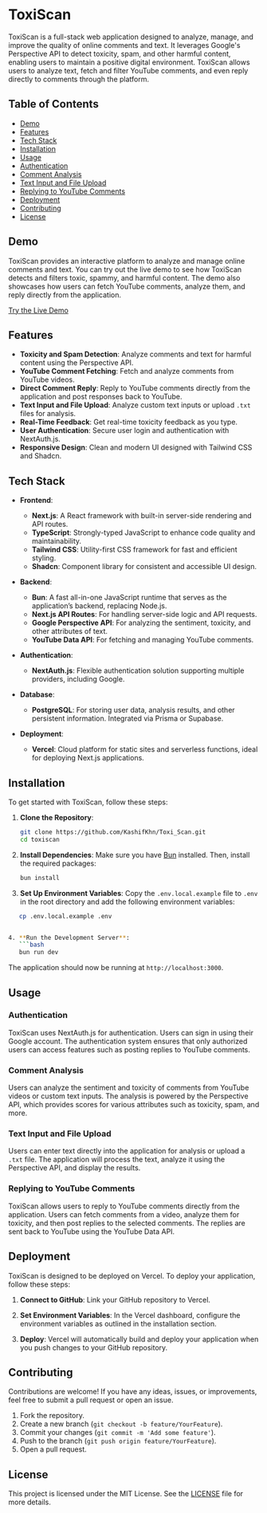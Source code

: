 # ToxiScan

ToxiScan is a full-stack web application designed to analyze, manage, and improve the quality of online comments and text. It leverages Google's Perspective API to detect toxicity, spam, and other harmful content, enabling users to maintain a positive digital environment. ToxiScan allows users to analyze text, fetch and filter YouTube comments, and even reply directly to comments through the platform.

## Table of Contents

- [Demo](#demo)
- [Features](#features)
- [Tech Stack](#tech-stack)
- [Installation](#installation)
- [Usage](#usage)
- [Authentication](#authentication)
- [Comment Analysis](#comment-analysis)
- [Text Input and File Upload](#text-input-and-file-upload)
- [Replying to YouTube Comments](#replying-to-youtube-comments)
- [Deployment](#deployment)
- [Contributing](#contributing)
- [License](#license)

## Demo

ToxiScan provides an interactive platform to analyze and manage online comments and text. You can try out the live demo to see how ToxiScan detects and filters toxic, spammy, and harmful content. The demo also showcases how users can fetch YouTube comments, analyze them, and reply directly from the application.

[Try the Live Demo](https://toxi-scan.vercel.app/)

## Features

- **Toxicity and Spam Detection**: Analyze comments and text for harmful content using the Perspective API.
- **YouTube Comment Fetching**: Fetch and analyze comments from YouTube videos.
- **Direct Comment Reply**: Reply to YouTube comments directly from the application and post responses back to YouTube.
- **Text Input and File Upload**: Analyze custom text inputs or upload `.txt` files for analysis.
- **Real-Time Feedback**: Get real-time toxicity feedback as you type.
- **User Authentication**: Secure user login and authentication with NextAuth.js.
- **Responsive Design**: Clean and modern UI designed with Tailwind CSS and Shadcn.

## Tech Stack

- **Frontend**:
  - **Next.js**: A React framework with built-in server-side rendering and API routes.
  - **TypeScript**: Strongly-typed JavaScript to enhance code quality and maintainability.
  - **Tailwind CSS**: Utility-first CSS framework for fast and efficient styling.
  - **Shadcn**: Component library for consistent and accessible UI design.

- **Backend**:
  - **Bun**: A fast all-in-one JavaScript runtime that serves as the application’s backend, replacing Node.js.
  - **Next.js API Routes**: For handling server-side logic and API requests.
  - **Google Perspective API**: For analyzing the sentiment, toxicity, and other attributes of text.
  - **YouTube Data API**: For fetching and managing YouTube comments.

- **Authentication**:
  - **NextAuth.js**: Flexible authentication solution supporting multiple providers, including Google.

- **Database**:
  - **PostgreSQL**: For storing user data, analysis results, and other persistent information. Integrated via Prisma or Supabase.

- **Deployment**:
  - **Vercel**: Cloud platform for static sites and serverless functions, ideal for deploying Next.js applications.

## Installation

To get started with ToxiScan, follow these steps:

1. **Clone the Repository**:

   ```bash
   git clone https://github.com/KashifKhn/Toxi_Scan.git
   cd toxiscan
   ```

2. **Install Dependencies**:
   Make sure you have [Bun](https://bun.sh/) installed. Then, install the required packages:

    ```bash
   bun install
   ```

3. **Set Up Environment Variables**:
   Copy the `.env.local.example` file to `.env` in the root directory and add the following environment variables:

```bash
   cp .env.local.example .env


4. **Run the Development Server**:
   ```bash
   bun run dev
   ```

   The application should now be running at `http://localhost:3000`.

## Usage

### Authentication

ToxiScan uses NextAuth.js for authentication. Users can sign in using their Google account. The authentication system ensures that only authorized users can access features such as posting replies to YouTube comments.

### Comment Analysis

Users can analyze the sentiment and toxicity of comments from YouTube videos or custom text inputs. The analysis is powered by the Perspective API, which provides scores for various attributes such as toxicity, spam, and more.

### Text Input and File Upload

Users can enter text directly into the application for analysis or upload a `.txt` file. The application will process the text, analyze it using the Perspective API, and display the results.

### Replying to YouTube Comments

ToxiScan allows users to reply to YouTube comments directly from the application. Users can fetch comments from a video, analyze them for toxicity, and then post replies to the selected comments. The replies are sent back to YouTube using the YouTube Data API.

## Deployment

ToxiScan is designed to be deployed on Vercel. To deploy your application, follow these steps:

1. **Connect to GitHub**:
   Link your GitHub repository to Vercel.

2. **Set Environment Variables**:
   In the Vercel dashboard, configure the environment variables as outlined in the installation section.

3. **Deploy**:
   Vercel will automatically build and deploy your application when you push changes to your GitHub repository.

## Contributing

Contributions are welcome! If you have any ideas, issues, or improvements, feel free to submit a pull request or open an issue.

1. Fork the repository.
2. Create a new branch (`git checkout -b feature/YourFeature`).
3. Commit your changes (`git commit -m 'Add some feature'`).
4. Push to the branch (`git push origin feature/YourFeature`).
5. Open a pull request.

## License

This project is licensed under the MIT License. See the [LICENSE](https://github.com/git/git-scm.com/blob/main/MIT-LICENSE.txt) file for more details.
